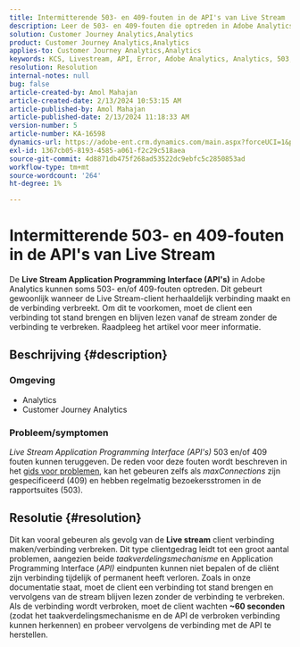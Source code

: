 ```yaml
---
title: Intermitterende 503- en 409-fouten in de API's van Live Stream
description: Leer de 503- en 409-fouten die optreden in Adobe Analytics Live Stream-API's te corrigeren. Maak geen verbinding of verbreek de verbinding niet herhaaldelijk.
solution: Customer Journey Analytics,Analytics
product: Customer Journey Analytics,Analytics
applies-to: Customer Journey Analytics,Analytics
keywords: KCS, Livestream, API, Error, Adobe Analytics, Analytics, 503, 409 error
resolution: Resolution
internal-notes: null
bug: false
article-created-by: Amol Mahajan
article-created-date: 2/13/2024 10:53:15 AM
article-published-by: Amol Mahajan
article-published-date: 2/13/2024 11:18:33 AM
version-number: 5
article-number: KA-16598
dynamics-url: https://adobe-ent.crm.dynamics.com/main.aspx?forceUCI=1&pagetype=entityrecord&etn=knowledgearticle&id=6aee7610-5eca-ee11-9079-6045bd0065f9
exl-id: 1367cb05-8193-4585-a061-f2c29c518aea
source-git-commit: 4d8871db475f268ad53522dc9ebfc5c2850853ad
workflow-type: tm+mt
source-wordcount: '264'
ht-degree: 1%

---
```


# Intermitterende 503- en 409-fouten in de API&#39;s van Live Stream


De <b>Live Stream Application Programming Interface (API&#39;s)</b> in Adobe Analytics kunnen soms 503- en/of 409-fouten optreden. Dit gebeurt gewoonlijk wanneer de Live Stream-client herhaaldelijk verbinding maakt en de verbinding verbreekt. Om dit te voorkomen, moet de client een verbinding tot stand brengen en blijven lezen vanaf de stream zonder de verbinding te verbreken. Raadpleeg het artikel voor meer informatie.

## Beschrijving {#description}


### <b>Omgeving</b>

- Analytics
- Customer Journey Analytics


### <b>Probleem/symptomen</b>

*Live Stream Application Programming Interface (API&#39;s)* 503 en/of 409 fouten kunnen teruggeven. De reden voor deze fouten wordt beschreven in het [gids voor problemen](https://github.com/AdobeDocs/analytics-1.4-apis/blob/master/docs/live-stream-api/troubleshooting.md), kan het gebeuren zelfs als *maxConnections* zijn gespecificeerd (409) en hebben regelmatig bezoekersstromen in de rapportsuites (503).


## Resolutie {#resolution}


Dit kan vooral gebeuren als gevolg van de <b>Live stream</b> client verbinding maken/verbinding verbreken. Dit type clientgedrag leidt tot een groot aantal problemen, aangezien beide *taakverdelingsmechanisme* en Application Programming Interface (*API)* eindpunten kunnen niet bepalen of de cliënt zijn verbinding tijdelijk of permanent heeft verloren. Zoals in onze documentatie staat, moet de client een verbinding tot stand brengen en vervolgens van de stream blijven lezen zonder de verbinding te verbreken. Als de verbinding wordt verbroken, moet de client wachten <b>~60 seconden</b> (zodat het taakverdelingsmechanisme en de API de verbroken verbinding kunnen herkennen) en probeer vervolgens de verbinding met de API te herstellen.
